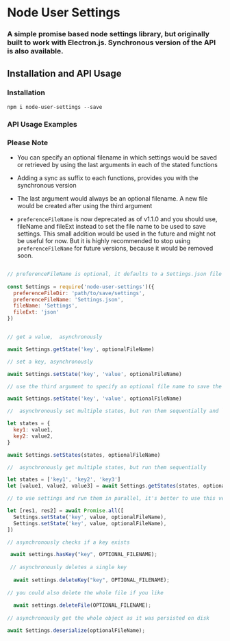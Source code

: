 # Node User Settings

### A simple promise based node settings library, but originally built to work with Electron.js. Synchronous version of the API is also available.

## Installation and API Usage

### Installation

```
npm i node-user-settings --save

```

### API Usage Examples


### Please Note

* You can specify an optional filename in which settings would be saved or retrieved by using the last arguments in each of the stated functions

* Adding a sync as suffix to each functions, provides you with the synchronous version

* The last argument would always be an optional filename. A new file would be created after using the third argument

* `preferenceFileName` is now deprecated as of v1.1.0 and you should use, fileName and fileExt instead to set the file name to be used to save settings. This small addition would be used in the future and might not be useful for now. But it is highly recommended to stop using `preferenceFileName` for future versions, because it would be removed soon.

```javascript

// preferenceFileName is optional, it defaults to a Settings.json file
  
const Settings = require('node-user-settings')({
  preferenceFileDir: 'path/to/save/settings',
  preferenceFileName: 'Settings.json',
  fileName: 'Settings',
  fileExt: 'json'
})


// get a value,  asynchronously 

await Settings.getState('key', optionalFileName)

// set a key, asynchronously 

await Settings.setState('key', 'value', optionalFileName)

// use the third argument to specify an optional file name to save the settings

await Settings.setState('key', 'value', optionalFileName)

//  asynchronously set multiple states, but run them sequentially and `states` refers to the number of states saved

let states = {
  key1: value1,
  key2: value2,
}

await Settings.setStates(states, optionalFileName)

//  asynchronously get multiple states, but run them sequentially

let states = ['key1', 'key2', 'key3']
let [value1, value2, value3] = await Settings.getStates(states, optionalFileName)

// to use settings and run them in parallel, it's better to use this version but I have no idea what would happen if you do use it :)

let [res1, res2] = await Promise.all([
  Settings.setState('key', value, optionalFileName),
  Settings.setState('key', value, optionalFileName),
])

// asynchronously checks if a key exists

 await settings.hasKey("key", OPTIONAL_FILENAME);
 
 // asynchronously deletes a single key
 
  await settings.deleteKey("key", OPTIONAL_FILENAME);
  
// you could also delete the whole file if you like
  
  await settings.deleteFile(OPTIONAL_FILENAME);
   
// asynchronously get the whole object as it was persisted on disk

await Settings.deserialize(optionalFileName);

```
